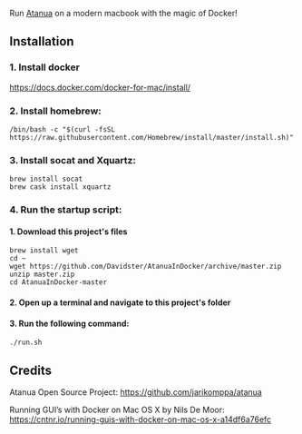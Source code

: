 Run [Atanua](https://sol.gfxile.net/atanua) on a modern macbook with the magic of Docker!

## Installation

### 1. Install docker

https://docs.docker.com/docker-for-mac/install/

### 2. Install homebrew:

```
/bin/bash -c "$(curl -fsSL https://raw.githubusercontent.com/Homebrew/install/master/install.sh)"
```

### 3. Install socat and Xquartz:

```
brew install socat
brew cask install xquartz
```

### 4. Run the startup script:

#### 1. Download this project's files
  
```
brew install wget
cd ~
wget https://github.com/Davidster/AtanuaInDocker/archive/master.zip
unzip master.zip
cd AtanuaInDocker-master
```

#### 2. Open up a terminal and navigate to this project's folder
#### 3. Run the following command:

```
./run.sh
```

## Credits

Atanua Open Source Project: https://github.com/jarikomppa/atanua

Running GUI’s with Docker on Mac OS X by Nils De Moor: https://cntnr.io/running-guis-with-docker-on-mac-os-x-a14df6a76efc